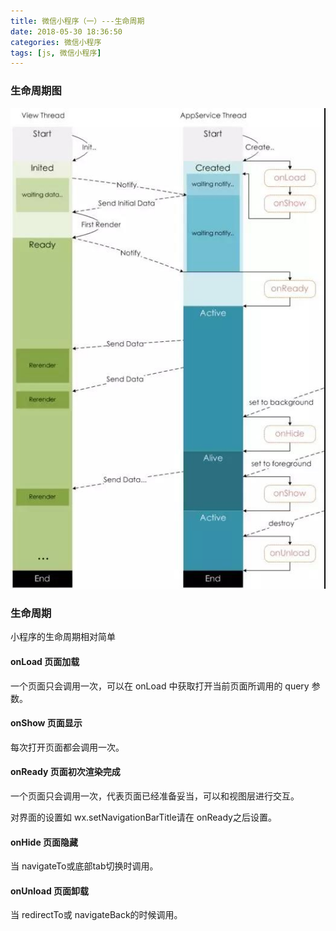 ```yaml
---
title: 微信小程序（一）---生命周期
date: 2018-05-30 18:36:50
categories: 微信小程序
tags: [js, 微信小程序]
---
```

### 生命周期图

![小程序生命周期图](weixin1/weixin1.jpg)

### 生命周期

小程序的生命周期相对简单

#### onLoad 页面加载

一个页面只会调用一次，可以在 onLoad 中获取打开当前页面所调用的 query 参数。

#### onShow 页面显示

每次打开页面都会调用一次。

#### onReady 页面初次渲染完成

一个页面只会调用一次，代表页面已经准备妥当，可以和视图层进行交互。

对界面的设置如 wx.setNavigationBarTitle请在 onReady之后设置。

#### onHide 页面隐藏

当 navigateTo或底部tab切换时调用。

#### onUnload 页面卸载

当 redirectTo或 navigateBack的时候调用。